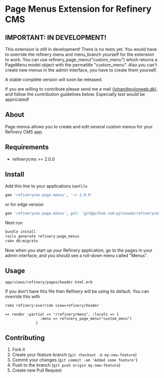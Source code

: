 # Page Menus Extension for Refinery CMS

## IMPORTANT: IN DEVELOPMENT!

This extension is still in development! There is no tests yet. You would have to override the 
refinery menu and menu_branch yourself for the extension to work. You can use 
refinery_page_menu("custom_menu") which returns a PageMenu model object with the permatitle "custom_menu". 
Also you can't create new menus in the admin interface, you have to create them yourself.

A stable complete version will soon be released.

If you are willing to contribute please send me a mail (johan@pylonweb.dk), and follow the contribution guidelines below. Especially test would be appriciated!

## About

Page menus allows you to create and edit several custom menus for your Refinery CMS app. 

## Requirements

* refinerycms >= 2.0.0

## Install

Add this line to your applications `Gemfile`

```ruby
gem 'refinerycms-page-menus', '~> 2.0.0'
```

or for edge version

```ruby
gem 'refinerycms-page-menus', git: 'git@github.com:pylonweb/refinerycms-page-menus.git'
```

Next run

```bash
bundle install
rails generate refinery:page_menus
rake db:migrate
```

Now when you start up your Refinery application, go to the pages in your admin interface, and you should see a roll-down menu called "Menus".

## Usage

`app/views/refinery/pages/header.html.erb`

If you don't have this file then Refinery will be using its default. You can override this with

```bash
rake refinery:override view=refinery/header
```

```erb
== render :partial => "/refinery/menu", :locals => { 
				:menu => refinery_page_menu("custom_menu")
	          }	          	          
```

## Contributing

1. Fork it
2. Create your feature branch (`git checkout -b my-new-feature`)
3. Commit your changes (`git commit -am 'Added some feature'`)
4. Push to the branch (`git push origin my-new-feature`)
5. Create new Pull Request